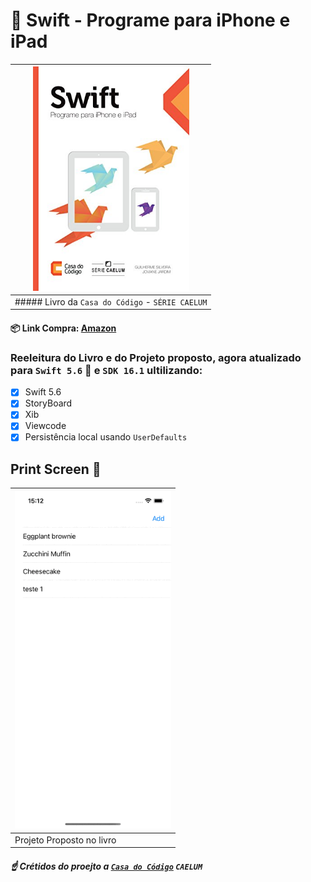 # :orange_book: Swift - Programe para iPhone e iPad
|<img src="imagens/capa.jpg" width="250" />|
| ------- |
##### Livro da `Casa do Código` - `SÉRIE CAELUM` | <i> Autores: Guilherme Silveira e Joviane Jardim </i> | Ano: 2016
#### :package: Link Compra: [Amazon](https://www.amazon.com.br/Swift-Programe-para-iPhone-iPad-ebook/dp/B019OUUZGK)
 
  ### Reeleitura do Livro e do Projeto proposto, agora atualizado para `Swift 5.6` :iphone: e `SDK 16.1` ultilizando:
  - [x] Swift 5.6
  - [x] StoryBoard
  - [x] Xib
  - [x] Viewcode
  - [x] Persistência local usando `UserDefaults`
  
 ## Print Screen :foggy:
 
|<img src="imagens/appsample.gif" width="250" />|
| ------- |
| Projeto Proposto no livro |

##### :point_up: Crétidos do proejto a [`Casa do Código`](https://www.casadocodigo.com.br) `CAELUM`
